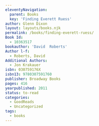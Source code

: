 ```yaml
---
eleventyNavigation:
  parent: Books
  key: 'Finding Everett Ruess'
author: Glenn Dixon
layout: layouts/books.njk
permalink: /books/finding-everett-ruess/
Book Id:
  - 10363517
bookauthor: 'David  Roberts'
Author l-f:
  - Roberts, David
Additional Authors:
  - Jon Krakauer
isbn: 030759176X
isbn13: 9780307591760
publisher: Broadway Books
pages: 416
yearpublished: 2011
status: to-read
categories:
  - GoodReads
  - Uncategorized
tags:
  - books
---
```

